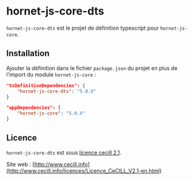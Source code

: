 # hornet-js-core-dts

`hornet-js-core-dts` est le projet de définition typescript pour `hornet-js-core`.


## Installation

Ajouter la définition dans le fichier `package.json` du projet en plus de l'import du module `hornet-js-core` :

```json
"tsDefinitionDependencies": {
    "hornet-js-core-dts": "5.0.X"
}

"appDependencies": {
    "hornet-js-core": "5.0.X"
}
```

## Licence

`hornet-js-core-dts` est sous [licence cecill 2.1](./LICENSE.md).

Site web : [http://www.cecill.info](http://www.cecill.info/licences/Licence_CeCILL_V2.1-en.html)